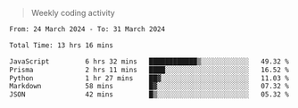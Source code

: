 > Weekly coding activity
<!--START_SECTION:waka-->

```txt
From: 24 March 2024 - To: 31 March 2024

Total Time: 13 hrs 16 mins

JavaScript         6 hrs 32 mins   ████████████▒░░░░░░░░░░░░   49.32 %
Prisma             2 hrs 11 mins   ████░░░░░░░░░░░░░░░░░░░░░   16.52 %
Python             1 hr 27 mins    ██▓░░░░░░░░░░░░░░░░░░░░░░   11.03 %
Markdown           58 mins         █▓░░░░░░░░░░░░░░░░░░░░░░░   07.32 %
JSON               42 mins         █▒░░░░░░░░░░░░░░░░░░░░░░░   05.32 %
```

<!--END_SECTION:waka-->

